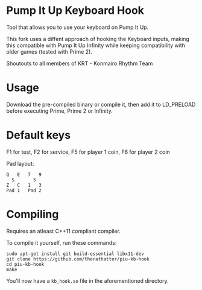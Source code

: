 # Pump It Up Keyboard Hook

Tool that allows you to use your keyboard on Pump It Up.

This fork uses a diffent approach of hooking the Keyboard inputs, making this compatible with Pump It Up Infinity while keeping compatibility with older games (tested with Prime 2).

Shoutouts to all members of KRT - Konmairo Rhythm Team

# Usage
Download the pre-compiled binary or compile it, then add it to LD_PRELOAD before executing Prime, Prime 2 or Infinity.

# Default keys
F1 for test, F2 for service, F5 for player 1 coin, F6 for player 2 coin

Pad layout:
```
Q   E   7   9
  S       5
Z   C   1   3
Pad 1   Pad 2
```

# Compiling

Requires an atleast C++11 compliant compiler.

To compile it yourself, run these commands:

```
sudo apt-get install git build-essential libx11-dev
git clone https://github.com/therathatter/piu-kb-hook
cd piu-kb-hook
make
```

You'll now have a `kb_hook.so` file in the aforementioned directory.
